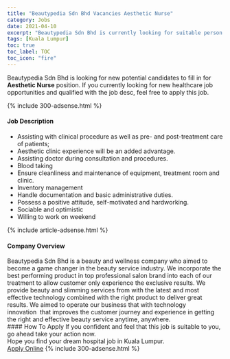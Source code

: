 ```yaml
---
title: "Beautypedia Sdn Bhd Vacancies Aesthetic Nurse" 
category: Jobs 
date: 2021-04-10 
excerpt: "Beautypedia Sdn Bhd is currently looking for suitable person to fill in the Aesthetic Nurse which positioned at Kuala Lumpur" 
tags: [Kuala Lumpur] 
toc: true 
toc_label: TOC 
toc_icon: "fire" 
--- 
```


<p>Beautypedia Sdn Bhd is looking for new potential candidates to fill in for <b>Aesthetic Nurse</b> position. If you currently looking for new healthcare job opportunities and qualified with the job desc, feel free to apply this job.
</p>{% include 300-adsense.html %} 
<div><div><h4>Job Description</h4></div><div><div><span><div><ul><li>Assisting with clinical procedure as well as pre- and post-treatment care of patients;</li><li>Aesthetic clinic experience will be an added advantage.</li><li>Assisting doctor during consultation and procedures.</li><li>Blood taking</li><li>Ensure cleanliness and maintenance of equipment, treatment room and clinic.</li><li>Inventory management</li><li>Handle documentation and basic administrative duties.</li><li>Possess a positive attitude, self-motivated and hardworking.</li><li>Sociable and optimistic</li><li>Willing to work on weekend</li></ul></div></span></div></div></div> 
{% include article-adsense.html %} 
<div><div><h4>Company Overview</h4></div><div><div><span><div><div>
<div>Beautypedia Sdn Bhd is a beauty and wellness company who aimed to become a game changer in the beauty service industry. We incorporate the best performing product in top professional salon brand into each of our treatment to allow customer only experience the exclusive results. We provide beauty and slimming services from with the latest and most effective technology combined with the right product to deliver great results. We aimed to operate our business that with technology innovation&#160;&#160;that improves the customer journey and experience in getting the right and effective beauty service anytime, anywhere.&#160;</div>
</div></div></span></div></div></div> 
#### How To Apply 
If you confident and feel that this job is suitable to you, go ahead take your action now. <br/> 
Hope you find your dream hospital job in Kuala Lumpur. <br/> 
<a href="https://www.jobstreet.com.my/en/job/aesthetic-nurse-4521167?jobId=jobstreet-my-job-4521167" class="btn btn--warning" target="_blank" rel="nofollow noopenner">Apply Online</a> 
{% include 300-adsense.html %} 